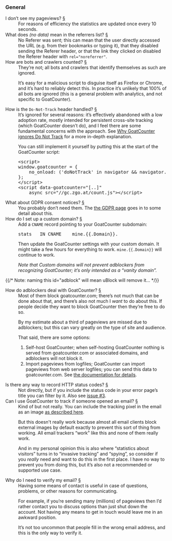 <h3 id="general">General <a href="#general"></a></h3>
<dl>
<dt id="no-pageviews">I don’t see my pageviews? <a href="#no-pageviews">§</a></dt>
<dd>For reasons of efficiency the statistics are updated once every 10
seconds.</dd>

<dt id="no-data">What does <em>(no data)</em> mean in the referrers list? <a href="#no-data">§</a></dt>
<dd>No Referer was sent; this can mean that the user directly accessed the URL
(e.g. from their bookmarks or typing it), that they disabled sending the Referer
header, or that the link they clicked on disabled the Referer header with
<code>rel="noreferrer"</code>.</dd>


<dt id="bots">How are bots and crawlers counted? <a href="#bots">§</a></dt>
<dd>They’re not; all bots and crawlers that identify themselves as such are
ignored.

It’s easy for a malicious script to disguise itself as Firefox or Chrome, and
it’s hard to reliably detect this. In practice it’s unlikely that 100% of all
bots are ignored (this is a general problem with analytics, and not specific to
GoatCounter).</dd>

<dt id="dnt">How is the <code>Do-Not-Track</code> header handled? <a href="#dnt">§</a></dt>
<dd>It’s ignored for several reasons: it’s effectively abandoned with a low
adoption rate, mostly intended for persistent cross-site tracking (which
GoatCounter doesn’t do), and I feel there are some fundamental concerns with the
approach. See
<a href="https://www.arp242.net/dnt.html" target="_blank" rel="noopener">Why GoatCounter ignores Do Not Track</a>
for a more in-depth explanation.

You can still implement it yourself by putting this at the start of the
GoatCounter script:
<pre>&lt;script&gt;
window.goatcounter = {
    no_onload: ('doNotTrack' in navigator && navigator.doNotTrack === '1'),
};
&lt;/script&gt;
&lt;script data-goatcounter="[..]"
    async src="//gc.zgo.at/count.js"&gt;&lt;/script&gt;</pre>
</dd>

<dt id="gdpr">What about GDPR consent notices? <a href="#gdpr">§</a></dt>
<dd>You probably don’t need them. The <a href="{{.Base}}/gdpr">the GDPR page</a> goes in to some detail about this.</dd>

<dt id="custom-domain">How do I set up a custom domain? <a href="#custom-domain">§</a></dt>
<dd>
Add a <code>CNAME</code> record pointing to your GoatCounter subdomain:
<pre>stats   IN CNAME    mine.{{.Domain}}.</pre>

Then update the GoatCounter settings with your custom domain. It might take a
few hours for everything to work. <code>mine.{{.Domain}}</code> will continue to
work.

<em>Note that Custom domains will not prevent adblockers from recognizing
GoatCounter; it’s only intended as a “vanity domain”.</em>
</dd>

{{/* Note: naming this id="adblock" will mean uBlock will remove it... */}}
<dt id="blocked">How do adblockers deal with GoatCounter? <a href="#blocked">§</a></dt>
<dd>
Most of them block goatcounter.com; there’s not much that can be done about
that, and there’s also not much I <em>want</em> to do about this. If people
decide they want to block GoatCounter then they’re free to do so.

By my estimate about a third of pageviews are missed due to adblockers; but this
can vary greatly on the type of site and audience.

That said, there are some options:

<ol>
<li>Self-host GoatCounter; when self-hosting GoatCounter nothing is served from
goatcounter.com or associated domains, and adblockers will not block it.</li>
<li>Import pageviews from logfiles; GoatCounter can import pageviews
from web server logfiles; you can send this data to
goatcounter.com. See <a href="{{.Base}}/help/logfile">the documentation for details</a>.</li>
</ol>
</dd>

<dt id="status-code">Is there any way to record HTTP status codes? <a href="#status-code">§</a></dt>
<dd>
Not directly, but if you include the status code in your error page’s
title you can filter by it. Also see
<a href="https://github.com/arp242/goatcounter/issues/3#issuecomment-578202761">issue #3</a>.
</dd>

<dt id="track-email">Can I use GoatCounter to track if someone opened an email? <a href="#track-email">§</a></dt>
<dd>
Kind of but not really. You can include the tracking pixel in the email as an
image <a href="{{.Base}}/help/pixel">as described here</a>.

But this doesn't really work because almost all email clients block external
images by default exactly to prevent this sort of thing from working. All email
trackers “work” like this and none of them really work.

And in my personal opinion this is also where “statistics about visitors” turns
in to “invasive tracking” and “spying”, so consider if you <em>really</em> need
and want to do this in the first place. I have no way to prevent you from doing
this, but it’s also not a recommended or supported use case.
</dd>

<dt id="verify-email">Why do I need to verify my email? <a href="#verify-email">§</a></dt>
<dd>
Having some means of contact is useful in case of questions, problems, or other
reasons for communicating.

For example, if you’re sending many (millions) of pageviews then I’d rather
contact you to discuss options than just shut down the account. Not having any
means to get in touch would leave me in an awkward position.

It’s not too uncommon that people fill in the wrong email address, and this is
the only way to verify it.
</dd>
</dl>
